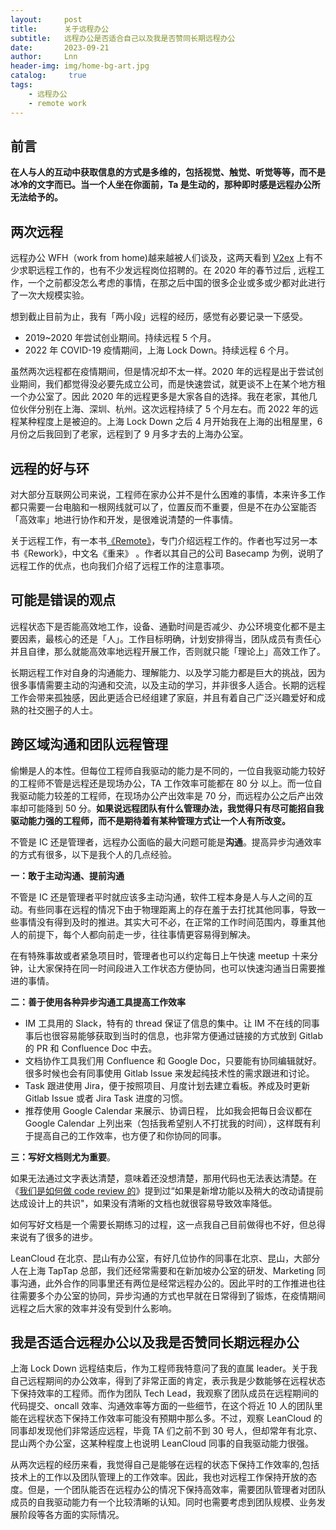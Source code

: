 ```yaml
---
layout:     post
title:      关于远程办公
subtitle:   远程办公是否适合自己以及我是否赞同长期远程办公
date:       2023-09-21
author:     Lnn
header-img: img/home-bg-art.jpg
catalog: 	 true
tags:
    - 远程办公
    - remote work
---
```


## 前言

**在人与人的互动中获取信息的方式是多维的，包括视觉、触觉、听觉等等，而不是冰冷的文字而已。当一个人坐在你面前，Ta 是生动的，那种即时感是远程办公所无法给予的。**


## 两次远程

远程办公 WFH（work from home)越来越被人们谈及，这两天看到 [V2ex](https://v2ex.com/?tab=jobs) 上有不少求职远程工作的，也有不少发远程岗位招聘的。在 2020 年的春节过后 , 远程工作，一个之前都没怎么考虑的事情，在那之后中国的很多企业或多或少都对此进行了一次大规模实验。

想到截止目前为止，我有「两小段」远程的经历，感觉有必要记录一下感受。

- 2019~2020 年尝试创业期间。持续远程 5 个月。
- 2022 年 COVID-19 疫情期间，上海 Lock Down。持续远程 6 个月。


虽然两次远程都在疫情期间，但是情况却不太一样。2020 年的远程是出于尝试创业期间，我们都觉得没必要先成立公司，而是快速尝试，就更谈不上在某个地方租一个办公室了。因此 2020 年的远程更多是大家各自的选择。我在老家，其他几位伙伴分别在上海、深圳、杭州。这次远程持续了 5 个月左右。而 2022 年的远程某种程度上是被迫的。上海 Lock Down 之后 4 月开始我在上海的出租屋里，6 月份之后我回到了老家，远程到了 9 月多才去的上海办公室。



## 远程的好与环

对大部分互联网公司来说，工程师在家办公并不是什么困难的事情，本来许多工作都只需要一台电脑和一根网线就可以了，位置反而不重要，但是不在办公室能否「高效率」地进行协作和开发，是很难说清楚的一件事情。


关于远程工作，有一本书[《Remote》](https://basecamp.com/books/remote)，专门介绍远程工作的。作者也写过另一本书《Rework》，中文名《重来》 。作者以其自己的公司 Basecamp 为例，说明了远程工作的优点，也向我们介绍了远程工作的注意事项。


## 可能是错误的观点

远程状态下是否能高效地工作，设备、通勤时间是否减少、办公环境变化都不是主要因素，最核心的还是「人」。工作目标明确，计划安排得当，团队成员有责任心并且自律，那么就能高效率地远程开展工作，否则就只能「理论上」高效工作了。

长期远程工作对自身的沟通能力、理解能力、以及学习能力都是巨大的挑战，因为很多事情需要主动的沟通和交流，以及主动的学习，并非很多人适合。长期的远程工作会带来孤独感，因此更适合已经组建了家庭，并且有着自己广泛兴趣爱好和成熟的社交圈子的人士。

## 跨区域沟通和团队远程管理

偷懒是人的本性。但每位工程师自我驱动的能力是不同的，一位自我驱动能力较好的工程师不管是远程还是现场办公，TA 工作效率可能都在 80 分 以上。而一位自我驱动能力较差的工程师，在现场办公产出效率是 70 分，而远程办公之后产出效率却可能降到 50 分。**如果说远程团队有什么管理办法，我觉得只有尽可能招自我驱动能力强的工程师，而不是期待着有某种管理方式让一个人有所改变。**


不管是 IC 还是管理者，远程办公面临的最大问题可能是**沟通**。提高异步沟通效率的方式有很多，以下是我个人的几点经验。

 **一：敢于主动沟通、提前沟通**

不管是 IC 还是管理者平时就应该多主动沟通，软件工程本身是人与人之间的互动。有些同事在远程的情况下由于物理距离上的存在羞于去打扰其他同事，导致一些事情没有得到及时的推进。其实大可不必，在正常的工作时间范围内，尊重其他人的前提下，每个人都向前走一步，往往事情更容易得到解决。

在有特殊事故或者紧急项目时，管理者也可以约定每日上午快速 meetup 十来分钟，让大家保持在同一时间段进入工作状态方便协同，也可以快速沟通当日需要推进的事情。


 **二：善于使用各种异步沟通工具提高工作效率**

- IM 工具用的 Slack，特有的 thread 保证了信息的集中。让 IM 不在线的同事事后也很容易能够获取到当时的信息，也非常方便通过链接的方式放到 Gitlab 的 PR 和 Confluence Doc 中去。
- 文档协作工具我们用 Confluence 和 Google Doc，只要能有协同编辑就好。很多时候也会有同事使用 Gitlab Issue 来发起纯技术性的需求跟进和讨论。
- Task 跟进使用 Jira，便于按照项目、月度计划去建立看板。养成及时更新 Gitlab Issue 或者 Jira Task 进度的习惯。
- 推荐使用 Google Calendar 来展示、协调日程， 比如我会把每日会议都在 Google Calendar 上列出来（包括我希望别人不打扰我的时间），这样既有利于提高自己的工作效率，也方便了和你协同的同事。

**三：写好文档则尤为重要**。

如果无法通过文字表达清楚，意味着还没想清楚，那用代码也无法表达清楚。在《[我们是如何做 code review 的](https://www.linnana.me/2023/04/10/tech-codereview/#%E5%A6%82%E6%9E%9C%E6%98%AF%E6%96%B0%E5%A2%9E%E5%8A%9F%E8%83%BD%E4%BB%A5%E5%8F%8A%E7%A8%8D%E5%A4%A7%E7%9A%84%E6%94%B9%E5%8A%A8%E8%AF%B7%E6%8F%90%E5%89%8D%E8%BE%BE%E6%88%90%E8%AE%BE%E8%AE%A1%E4%B8%8A%E7%9A%84%E5%85%B1%E8%AF%86)》提到过“如果是新增功能以及稍大的改动请提前达成设计上的共识"，如果没有清晰的文档也就很容易导致效率降低。

如何写好文档是一个需要长期练习的过程，这一点我自己目前做得也不好，但总得来说有了很多的进步。

LeanCloud 在北京、昆山有办公室，有好几位协作的同事在北京、昆山，大部分人在上海 TapTap 总部，我们还经常需要和在新加坡办公室的研发、Marketing 同事沟通，此外合作的同事里还有两位是经常远程办公的。因此平时的工作推进也往往需要多个办公室的协同，异步沟通的方式也早就在日常得到了锻炼，在疫情期间远程之后大家的效率并没有受到什么影响。


## 我是否适合远程办公以及我是否赞同长期远程办公

上海 Lock Down 远程结束后，作为工程师我特意问了我的直属 leader。关于我自己远程期间的办公效率，得到了非常正面的肯定，表示我是少数能够在远程状态下保持效率的工程师。而作为团队 Tech Lead，我观察了团队成员在远程期间的代码提交、oncall 效率、沟通效率等方面的一些细节，在这个将近 10 人的团队里能在远程状态下保持工作效率可能没有预期中那么多。不过，观察 LeanCloud 的同事却发现他们非常适应远程，毕竟 TA 们之前不到 30 号人，但却常年有北京、昆山两个办公室，这某种程度上也说明 LeanCloud 同事的自我驱动能力很强。


从两次远程的经历来看，我觉得自己是能够在远程的状态下保持工作效率的,包括技术上的工作以及团队管理上的工作效率。因此，我也对远程工作保持开放的态度。但是，一个团队能否在远程办公的情况下保持高效率，需要团队管理者对团队成员的自我驱动能力有一个比较清晰的认知。同时也需要考虑到团队规模、业务发展阶段等各方面的实际情况。


